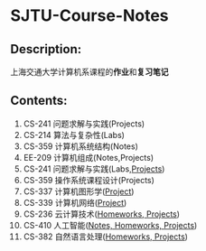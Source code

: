 # SJTU-Course-Notes

## Description:

上海交通大学计算机系课程的**作业**和**复习笔记**

## Contents:

  1. CS-241 问题求解与实践(Projects)
  2. CS-214 算法与复杂性(Labs)
  3. CS-359 计算机系统结构(Notes)
  4. EE-209 计算机组成(Notes,Projects)
  5. CS-241 问题求解与实践(Labs,[Projects](https://github.com/guanrenyang/qt-TaxiDemandAnalyzer.git))
  6. CS-359 操作系统课程设计(Projects)
  7. CS-337 计算机图形学([Project](https://github.com/guanrenyang/NSRR-Reimplementation))
  8. CS-339 计算机网络([Project](https://github.com/guanrenyang/SendTo))
  9. CS-236 云计算技术([Homeworks, Projects](https://github.com/guanrenyang/SJTU-Course-Notes/tree/main/CS236-%E4%BA%91%E8%AE%A1%E7%AE%97%E6%8A%80%E6%9C%AF))
  10. CS-410 人工智能([Notes, Homeworks, Projects](https://github.com/guanrenyang/SJTU-Course-Notes/tree/main/CS410-%E4%BA%BA%E5%B7%A5%E6%99%BA%E8%83%BD))
  11. CS-382 自然语言处理([Homeworks, Projects](https://github.com/guanrenyang/CS328-Natural-Language-Processing))

